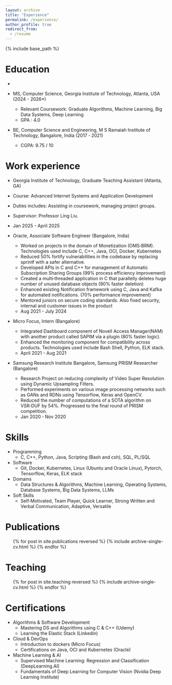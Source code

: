 ```yaml
---
layout: archive
title: "Experience"
permalink: /experience/
author_profile: true
redirect_from:
  - /resume
---
```


{% include base_path %}

Education
======
* 
* MS, Computer Science, Georgia Institute of Technology, Atlanta, USA (2024 - 2026*)
  * Relevant Coursework: Graduate Algorithms, Machine Learning, Big Data Systems, Deep Learning
  * GPA : 4.0 

* BE, Computer Science and Engineering, M S Ramaiah Institute of Technology, Bangalore, India (2017 ‑ 2021)
  * CGPA: 9.75 / 10

Work experience
======
*  Georgia Institute of Technology, Graduate Teaching Assistant (Atlanta, GA)
  * Course: Advanced Internet Systems and Application Development
  * Duties includes: Assisting in coursework, managing project groups.
  * Supervisor: Professor Ling Liu. 
  * Jan 2025 - April 2025

* Oracle, Associate Software Engineer (Bangalore, India)
  * Worked on projects in the domain of Monetization (OMS‑BRM). Technologies used include C, C++, Java, OCI, Docker, Kubernetes
  * Reduced 50% fortify vulnerabilities in the codebase by replacing sprintf with a safer alternative.
  * Developed APIs in C and C++ for management of Automatic Subscription Sharing Groups (99% process efficiency improvement)
  * Created a multi‑threaded application in C that parallelly deletes huge number of unused database objects (90% faster deletion)
  * Enhanced existing Notification framework using C, Java and Kafka for automated notifications. (70% performance improvement)
  * Mentored juniors on secure coding standards. Also fixed security, internal and customer issues in the product
  * Aug 2021 - July 2024

* Micro Focus, Intern (Bangalore)
  * Integrated Dashboard component of Novell Access Manager(NAM) with another product called SAPIM via a plugin (80% faster logic).
  * Enhanced the monitoring component for compatibility across products. Technologies used include Bash Shell, Python, ELK stack.
  * April 2021 - Aug 2021

* Samsung Research Institute Bangalore, Samsung PRISM Researcher (Bangalore) 
  * Research Project on reducing complexity of Video Super Resolution using Dynamic Upsampling Filters.
  * Performed experiments on various image processing networks such as GANs and RDNs using Tensorflow, Keras and OpenCV.
  * Reduced the number of computations of a SOTA algorithm on VSR‑DUF by 54%. Progressed to the final round of PRISM competition.
  * Jan 2020 ‑ Nov 2020
  
Skills
======
* Programming
  * C, C++, Python, Java, Scripting (Bash and csh), SQL, PL/SQL
* Software 
  * Git, Docker, Kubernetes, Linux (Ubuntu and Oracle Linux), Pytorch, Tensorflow, Keras, ELK stack
* Domains 
  * Data Structures & Algorithms, Machine Learning, Operating Systems, Database Systems, Big Data Systems, LLMs
* Soft Skills
  * Self‑Motivated, Team Player, Quick Learner, Strong Written and Verbal Communication, Adaptive, Versatile

Publications
======
  <ul>{% for post in site.publications reversed %}
    {% include archive-single-cv.html %}
  {% endfor %}</ul>
<!--
Talks
======
  <ul>{% for post in site.talks reversed %}
    {% include archive-single-talk-cv.html  %}
  {% endfor %}</ul>
-->

Teaching
======
  <ul>{% for post in site.teaching reversed %}
    {% include archive-single-cv.html %}
  {% endfor %}</ul>

<!-- 
Service and leadership
======
* Currently signed in to 43 different slack teams
-->

Certifications
======
* Algorithms & Software Development
  * Mastering DS and Algorithms using C & C++ (Udemy)
  * Learning the Elastic Stack (Linkedin)
* Cloud & DevOps
  * Introduction to dockers (Micro Focus)
  * Certifications on Java, OCI and Kubernetes (Oracle)
* Machine Learning & AI
  * Supervised Machine Learning: Regression and Classification (DeepLearning.AI)
  * Fundamentals of Deep Learning for Computer Vision (Nvidia Deep Learning Institute)